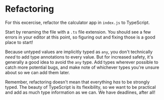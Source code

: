 # Refactoring

For this excercise, refactor the calculator app in `index.js` to TypeScript.

Start by renaming the file with a `.ts` file extension. You should see a few errors in your editor at this point, so figuring out and fixing those is a good place to start!

Because untyped values are implicitly typed as `any`, you don't technically *need* to add type annotations to every value. But for increased safety, it's generally a good idea to avoid the `any` type. Add types wherever possible to catch more potential bugs, and make note of whichever types you're unsure about so we can add them later.

Remember, refactoring doesn't mean that everything *has* to be strongly typed. The beauty of TypeScript is its flexibility, so we want to be practical and add as much type information as we can. We have deadlines, after all!
